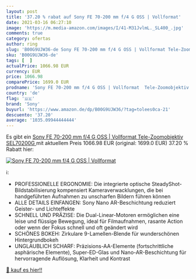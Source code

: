 ```yaml
---
layout: post
title: '37.20 % rabat auf Sony FE 70-200 mm f/4 G OSS | Vollformat'
date: 2021-03-16 06:27:10
image: 'https://m.media-amazon.com/images/I/41-M31JvlmL._SL400_.jpg'
comments: true
category: ofertas
author: ring
slug: 'B00G9UJW36-de Sony FE 70-200 mm f/4 G OSS | Vollformat Tele-Zoomobjektiv...'
sku: 'B00G9UJW36-de'
tags: [  ]
actualPrice: 1066.98 EUR
currency: EUR
price: 1066.98
comparePrice: 1699.0 EUR
prodname: 'Sony FE 70-200 mm f/4 G OSS | Vollformat  Tele-Zoomobjektiv  SEL70200G '
country: 'de'
flag: '🇩🇪'
brand: 'Sony'
buyurl: 'https://www.amazon.de/dp/B00G9UJW36/?tag=tolees0ca-21'
descuento: '37.20'
average: '1035.09944444444'
---
```


Es gibt ein [Sony FE 70-200 mm f/4 G OSS | Vollformat  Tele-Zoomobjektiv  SEL70200G ](https://www.amazon.de/dp/B00G9UJW36/?tag=tolees0ca-21) mit aktuellem Preis 1066.98 EUR (original: 1699.0 EUR) 37.20 % Rabatt hier:

[![Sony FE 70-200 mm f/4 G OSS | Vollformat](https://m.media-amazon.com/images/I/41-M31JvlmL._SL400_.jpg)](https://www.amazon.de/dp/B00G9UJW36/?tag=tolees0ca-21)

ℹ️:

- PROFESSIONELLE ERGONOMIE: Die integrierte optische SteadyShot-Bildstabilisierung kompensiert Kameraverwacklungen, die bei handgeführten Aufnahmen zu unscharfen Bildern führen können
- ALLE DETAILS EINFANGEN: Sony Nano AR-Beschichtung reduziert Geister- und Lichteffekte
- SCHNELL UND PRÄZISE: Die Dual-Linear-Motoren ermöglichen eine leise und flüssige Bewegung, ideal für Filmaufnahmen, rasante Action oder wenn der Fokus schnell und oft geändert wird
- SCHÖNES BOKEH: Zirkulare 9-Lamellen-Blende für wunderschönen Hintergrundbokeh
- UNGLAUBLICH SCHARF: Präzisions-AA-Elemente (fortschrittliche asphärische Elemente), Super-ED-Glas und Nano-AR-Beschichtung für hervorragende Auflösung, Klarheit und Kontrast

[🛒 kauf es hier!!](https://www.amazon.de/dp/B00G9UJW36/?tag=tolees0ca-21)
